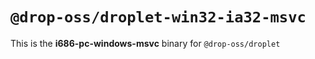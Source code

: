 # `@drop-oss/droplet-win32-ia32-msvc`

This is the **i686-pc-windows-msvc** binary for `@drop-oss/droplet`
